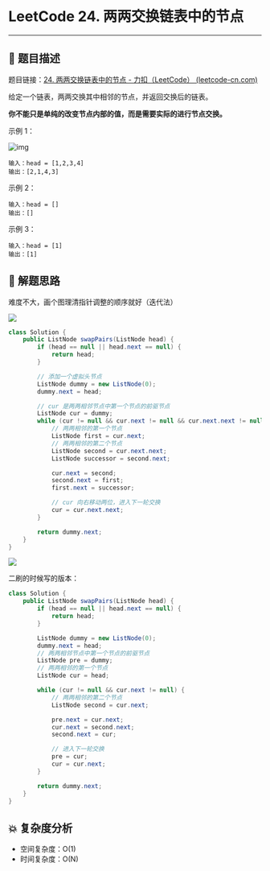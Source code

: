 # LeetCode 24. 两两交换链表中的节点

---

## 📃 题目描述

题目链接：[24. 两两交换链表中的节点 - 力扣（LeetCode） (leetcode-cn.com)](https://leetcode-cn.com/problems/swap-nodes-in-pairs/)

给定一个链表，两两交换其中相邻的节点，并返回交换后的链表。

**你不能只是单纯的改变节点内部的值，而是需要实际的进行节点交换。**

示例 1：

![img](https://assets.leetcode.com/uploads/2020/10/03/swap_ex1.jpg)

```
输入：head = [1,2,3,4]
输出：[2,1,4,3]
```

示例 2：

```
输入：head = []
输出：[]
```

示例 3：

```
输入：head = [1]
输出：[1]
```

## 🔔 解题思路

难度不大，画个图理清指针调整的顺序就好（迭代法）

![](https://gitee.com/veal98/images/raw/master/img/20211015121158.png)

```java
class Solution {
    public ListNode swapPairs(ListNode head) {
        if (head == null || head.next == null) {
            return head;
        }

        // 添加一个虚拟头节点
        ListNode dummy = new ListNode(0);
        dummy.next = head;

        // cur 是两两相邻节点中第一个节点的前驱节点
        ListNode cur = dummy;
        while (cur != null && cur.next != null && cur.next.next != null) {
            // 两两相邻的第一个节点
            ListNode first = cur.next;
            // 两两相邻的第二个节点
            ListNode second = cur.next.next;
            ListNode successor = second.next;

            cur.next = second;
            second.next = first;
            first.next = successor;

            // cur 向右移动两位，进入下一轮交换
            cur = cur.next.next;
        }

        return dummy.next;
    }
}
```

![](https://gitee.com/veal98/images/raw/master/img/20211015121238.png)

二刷的时候写的版本：

```java
class Solution {
    public ListNode swapPairs(ListNode head) {
        if (head == null || head.next == null) {
            return head;
        }

        ListNode dummy = new ListNode(0);
        dummy.next = head;
        // 两两相邻节点中第一个节点的前驱节点
        ListNode pre = dummy;
        // 两两相邻的第一个节点
        ListNode cur = head;

        while (cur != null && cur.next != null) {
            // 两两相邻的第二个节点
            ListNode second = cur.next;

            pre.next = cur.next;
            cur.next = second.next;
            second.next = cur;

            // 进入下一轮交换
            pre = cur;
            cur = cur.next;
        }

        return dummy.next;
    }
}
```

## 💥 复杂度分析

- 空间复杂度：O(1)
- 时间复杂度：O(N)
